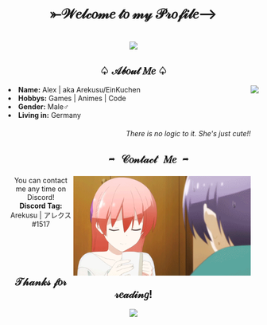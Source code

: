 <h1 align="center">⤜𝒲𝑒𝓁𝒸𝑜𝓂𝑒 𝓉𝑜 𝓂𝓎 𝒫𝓇𝑜𝒻𝒾𝓁𝑒⟶</h1>
<br>
<div align="center">
<img src="https://github.com/EinKuchen/EinKuchen/blob/main/88a87485be7d8a54114f394a6887df49.gif" align="center">
</div>
<h2 align="center">♤ 𝒜𝒷𝑜𝓊𝓉 𝑀𝑒 ♤</h2>
<img src="https://github.com/EinKuchen/EinKuchen/blob/main/791c8473f1d9617b9e6942f44ec85ea6.gif" align="right" height="200">
<li> 
<b>Name:</b> Alex | aka Arekusu/EinKuchen
</li>
<li> 
<b>Hobbys:</b> Games | Animes | Code
</li>
<li> 
<b>Gender:</b> Male♂
</li>
<li> 
<b>Living in:</b> Germany 
</li>
<h6 align="right">There is no logic to it. She's just cute!!</h6>
<h2 align="left"><pre>                ➦ 𝒞𝑜𝓃𝓉𝒶𝒸𝓉 𝑀𝑒 ➦</pre></h2>
<img src="https://github.com/EinKuchen/EinKuchen/blob/main/tumblr_c1fd1a9cbc173dc87cb4e38fb6395dce_ea940e82_500.gif" align="right" height="200">
<p align="center">You can contact me any time on Discord! <br>
<b>Discord Tag:</b> Arekusu | アレクス#1517</p>
<br>
<br>
<br>
<h2 align="center">𝒯𝒽𝒶𝓃𝓀𝓈 𝒻𝑜𝓇 𝓇𝑒𝒶𝒹𝒾𝓃𝑔!</h2>
<div align="center">
<img src="https://github.com/EinKuchen/EinKuchen/blob/main/qWeH6Gn.gif">
</div>
